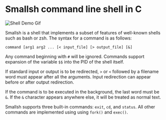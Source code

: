 # Smallsh command line shell in C

![Shell Demo Gif](https://media3.giphy.com/media/RsCPECqlREScUVFMvJ/giphy.gif)

Smallsh is a shell that implements a subset of features of well-known shells such as bash or zsh. The syntax for a command is as follows:
```
command [arg1 arg2 ... [< input_file] [> output_file] [&]
```
Any command beginning with ```#``` will be ignored. Commands support expansion of the variable ```$$``` into the PID of the shell itself.

If standard input or output is to be redirected, ```>``` or ```<``` followed by a filename word must appear after all the arguments. Input redirection can appear before or after output redirection.

If the command is to be executed in the background, the last word must be ```&```. If the ```&``` character appears anywhere else, it will be treated as normal text.

Smallsh supports three built-in commands: ```exit```, ```cd```, and ```status```. All other commands are implemented using using ```fork()``` and ```exec()```.
